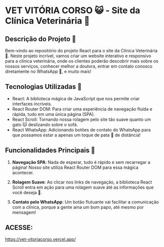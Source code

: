 # VET VITÓRIA CORSO 😺 - Site da Clínica Veterinária 🐾

## Descrição do Projeto 🐶

Bem-vindo ao repositório do projeto React para o site da Clínica Veterinária 🐾. Neste projeto incrível, vamos criar um website interativo e responsivo para a clínica veterinária, onde os clientes poderão descobrir mais sobre os nossos serviços, conhecer melhor a doutora, entrar em contato conosco diretamente no WhatsApp 📱, e muito mais!

## Tecnologias Utilizadas 🚀

- React: A biblioteca mágica de JavaScript que nos permite criar interfaces incríveis.
- React Router DOM: Para criar uma experiência de navegação fluída e rápida, tudo em uma única página (SPA).
- React Scroll: Tornando nossa rolagem pelo site tão suave quanto um gato 🐱 deslizando sobre o sofá.
- React WhatsApp: Adicionando botões de contato do WhatsApp para que possamos estar a apenas um toque de pata 🐾 de distância!

## Funcionalidades Principais 🐾

1. **Navegação SPA**: Nada de esperar, tudo é rápido e sem recarregar a página! Nosso site utiliza React Router DOM para essa mágica acontecer.

2. **Rolagem Suave**: Ao clicar nos links de navegação, a biblioteca React Scroll entra em ação para uma rolagem suave até as informações que você deseja 🌟.

3. **Contato pelo WhatsApp**: Um botão flutuante vai facilitar a comunicação com a clínica, porque a gente ama um bom papo, até mesmo por mensagem!


## ACESSE: 
https://vet-vitoriacorso.vercel.app/
